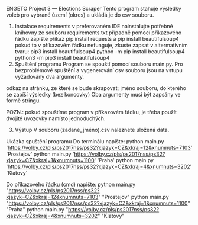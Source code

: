 ENGETO Project 3 — Elections Scraper
Tento program stahuje výsledky voleb pro vybrané území (okres) a ukládá je do csv souboru.

1. Instalace requirements
v preferovaném IDE nainstalujte potřebné knihovny ze souboru requirements.txt
případně pomocí příkazového řádku zapište příkaz pip install requests a pip install beautifulsoup4
pokud to v příkazovém řádku nefunguje, zkuste zapsat v altermativním tvaru:
pip3 install beautifulsoup4
python -m pip install beautifulsoup4
python3 -m pip3 install beautifulsoup4
2. Spuštění programu
Program se spouští pomocí souboru main.py. Pro bezproblémové spuštění a vygenerování csv souboru jsou na vstupu vyžadovány dva argumenty.

odkaz na stránku, ze které se bude skrapovat;
jméno souboru, do kterého se zapíší výsledky (bez koncovky)
Oba argumenty musí být zapsány ve formě stringu.

POZN.: pokud spouštíme program v příkazovém řádku, je třeba použít dvojité uvozovky namísto jednoduchých.

3. Výstup
V souboru (zadané_jméno).csv naleznete uložená data.

Ukázka spuštění programu
Do terminálu napište:
python main.py 'https://volby.cz/pls/ps2017nss/ps32?xjazyk=CZ&xkraj=12&xnumnuts=7103' 'Prostejov'
python main.py 'https://volby.cz/pls/ps2017nss/ps32?xjazyk=CZ&xkraj=1&xnumnuts=1100' 'Praha'
python main.py 'https://volby.cz/pls/ps2017nss/ps32?xjazyk=CZ&xkraj=4&xnumnuts=3202' 'Klatovy'

Do příkazového řádku (cmd) napište:
python main.py "https://volby.cz/pls/ps2017nss/ps32?xjazyk=CZ&xkraj=12&xnumnuts=7103" "Prostejov"
python main.py "https://volby.cz/pls/ps2017nss/ps32?xjazyk=CZ&xkraj=1&xnumnuts=1100" "Praha"
python main.py "https://volby.cz/pls/ps2017nss/ps32?xjazyk=CZ&xkraj=4&xnumnuts=3202" "Klatovy"

